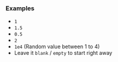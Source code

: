 ### Examples
- `1`
- `1.5`
- `0.5`
- `2`
- `1e4` (Random value between 1 to 4)
- Leave it `blank` / `empty` to start right away